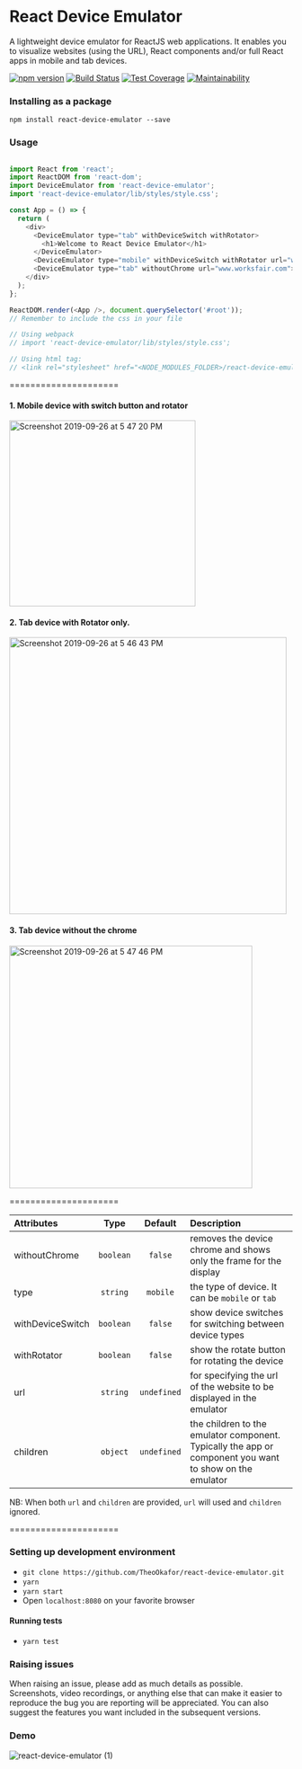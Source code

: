 # React Device Emulator
A lightweight device emulator for ReactJS web applications. It enables you to visualize websites (using the URL), React components and/or full React apps in mobile and tab devices.

[![npm version](https://badge.fury.io/js/react-device-emulator.svg)](https://badge.fury.io/js/react-device-emulator)
[![Build Status](https://travis-ci.com/TheoOkafor/react-device-emulator.svg?branch=master)](https://travis-ci.com/TheoOkafor/react-device-emulator)
[![Test Coverage](https://api.codeclimate.com/v1/badges/f5e1e4175ae54c391775/test_coverage)](https://codeclimate.com/github/TheoOkafor/react-device-emulator/test_coverage)
[![Maintainability](https://api.codeclimate.com/v1/badges/f5e1e4175ae54c391775/maintainability)](https://codeclimate.com/github/TheoOkafor/react-device-emulator/maintainability)


### Installing as a package
`npm install react-device-emulator --save`

### Usage

```javascript

import React from 'react';
import ReactDOM from 'react-dom';
import DeviceEmulator from 'react-device-emulator';
import 'react-device-emulator/lib/styles/style.css';

const App = () => {
  return (
    <div>
      <DeviceEmulator type="tab" withDeviceSwitch withRotator>
        <h1>Welcome to React Device Emulator</h1>
      </DeviceEmulator>
      <DeviceEmulator type="mobile" withDeviceSwitch withRotator url="www.worksfair.com">
      <DeviceEmulator type="tab" withoutChrome url="www.worksfair.com">
    </div>
  );
};

ReactDOM.render(<App />, document.querySelector('#root'));
// Remember to include the css in your file

// Using webpack
// import 'react-device-emulator/lib/styles/style.css';

// Using html tag:
// <link rel="stylesheet" href="<NODE_MODULES_FOLDER>/react-device-emulator/styles/style.css" />

```

=====================
#### 1. Mobile device with switch button and rotator
<img width="331" alt="Screenshot 2019-09-26 at 5 47 20 PM" src="https://user-images.githubusercontent.com/31534129/65704651-366f9580-e087-11e9-9320-060483bb7486.png">

#### 2. Tab device with Rotator only.
<img width="493" alt="Screenshot 2019-09-26 at 5 46 43 PM" src="https://user-images.githubusercontent.com/31534129/65704648-366f9580-e087-11e9-8745-550bd80ba59d.png">

#### 3. Tab device without the chrome
<img width="432" alt="Screenshot 2019-09-26 at 5 47 46 PM" src="https://user-images.githubusercontent.com/31534129/65704654-37082c00-e087-11e9-8039-edeea6bd3a07.png">

=====================

| Attributes            | Type          | Default | Description |
| :---------            | :--:          | :-----: | :----------- |
| withoutChrome            | `boolean`     | `false` | removes the device chrome and shows only the frame for the display |
| type            | `string`     | `mobile` | the type of device. It can be `mobile` or `tab` |
| withDeviceSwitch        | `boolean`     | `false` | show device switches for switching between device types |
| withRotator            | `boolean`     | `false` | show the rotate button for rotating the device |
| url            | `string`      | `undefined` | for specifying the url of the website to be displayed in the emulator |
| children            | `object`      | `undefined` | the children to the emulator component. Typically the app or component you want to show on the emulator |

NB: When both `url` and `children` are provided, `url` will used and `children` ignored.

=====================

### Setting up development environment
- `git clone https://github.com/TheoOkafor/react-device-emulator.git`
- `yarn`
- `yarn start`
- Open `localhost:8080` on your favorite browser

#### Running tests
- `yarn test`

### Raising issues
When raising an issue, please add as much details as possible. Screenshots, video recordings, or anything else that can make it easier to reproduce the bug you are reporting will be appreciated.
You can also suggest the features you want included in the subsequent versions.

### Demo
![react-device-emulator (1)](https://user-images.githubusercontent.com/31534129/65742850-3d7fbd80-e0f2-11e9-8a68-5783a1c3dad7.gif)

